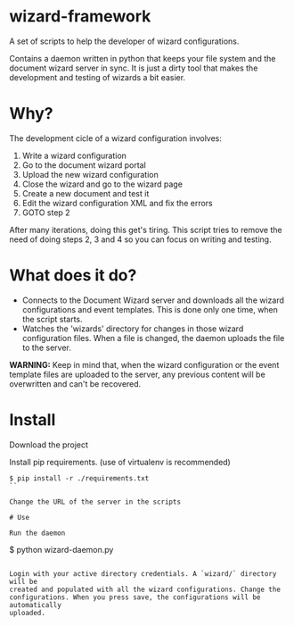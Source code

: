 
# wizard-framework

A set of scripts to help the developer of wizard configurations.

Contains a daemon written in python that keeps your file system and the
document wizard server in sync. It is just a dirty tool that makes the
development and testing of wizards a bit easier.

# Why?

The development cicle of a wizard configuration involves:

1. Write a wizard configuration
2. Go to the document wizard portal
3. Upload the new wizard configuration
4. Close the wizard and go to the wizard page
5. Create a new document and test it
6. Edit the wizard configuration XML and fix the errors
7. GOTO step 2

After many iterations, doing this get's tiring. This script tries to remove the
need of doing steps 2, 3 and 4 so you can focus on writing and testing.

# What does it do?

- Connects to the Document Wizard server and downloads all the wizard
  configurations and event templates. This is done only one time, when the
  script starts.
- Watches the 'wizards' directory for changes in those wizard configuration
  files. When a file is changed, the daemon uploads the file to the server.

**WARNING:** Keep in mind that, when the wizard configuration or the event
template files are uploaded to the server, any previous content will be
overwritten and can't be recovered.

# Install

Download the project

Install pip requirements. (use of virtualenv is recommended)

```
$ pip install -r ./requirements.txt
``

Change the URL of the server in the scripts

# Use

Run the daemon

```
$ python wizard-daemon.py
```

Login with your active directory credentials. A `wizard/` directory will be
created and populated with all the wizard configurations. Change the
configurations. When you press save, the configurations will be automatically
uploaded.


